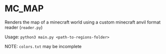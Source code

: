 # MC_MAP
Renders the map of a minecraft world using a custom minecraft anvil format reader (`reader.py`)

Usage: `python3 main.py <path-to-regions-folder>`

NOTE: `colors.txt` may be incomplete
